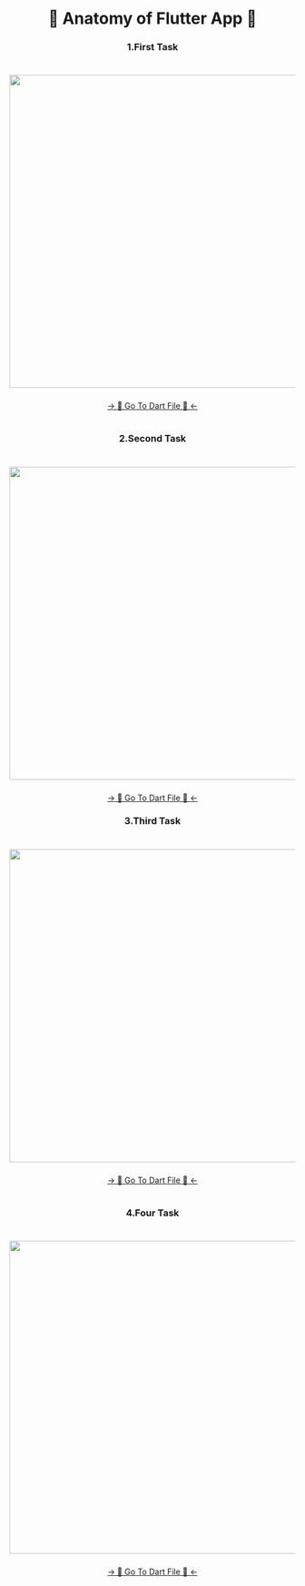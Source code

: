 <h1 align="center"> 🔸 Anatomy of Flutter App 🔸 </h1>

<h3 align="center"> 1.First Task </h3>

###

<h1 align="left"> </h1>

###

<div align="center">
<img height="550" src="https://github.com/AnkitUmredkar/anatomy_flutter/assets/149374001/3ed38e58-ff4b-476a-a703-25a455f996e8"  />
</div>

###

<div align="center">
<a href="https://github.com/AnkitUmredkar/anatomy_flutter/blob/main/lib/main.dart">-> 📂 Go To Dart File 📂 <-</a>
</div>

###

<h1 align="left"> </h1>

###


<h3 align="center"> 2.Second Task </h3>

###

<h1 align="left"> </h1>

###

<div align="center">
<img height="550" src="https://github.com/AnkitUmredkar/anatomy_flutter/assets/149374001/203dc4a4-8b41-4d44-a8a7-986b6074c04a"  />
</div>

###
<div align="center">
<a href="https://github.com/AnkitUmredkar/anatomy_flutter/blob/main/lib/lecture_2.dart">-> 📂 Go To Dart File 📂 <-</a>
</div>

<h3 align="center"> 3.Third Task </h3>

###

<h1 align="left"></h1>

###
<div align="center">
<img height="550" src="https://github.com/AnkitUmredkar/anatomy_flutter/assets/149374001/b43c5e9c-6807-4b37-b716-b1f409266c14"  />
</div>

###
<div align="center">
<a href="https://github.com/AnkitUmredkar/anatomy_flutter/blob/main/lib/lecture_3.1.dart">-> 📂 Go To Dart File 📂 <-</a>
</div>
  
###

<h1 align="left"></h1>

###

<h3 align="center"> 4.Four Task </h3>

###

<h1 align="left"></h1>

###
<div align="center">
<img height="550" src="https://github.com/AnkitUmredkar/anatomy_flutter/assets/149374001/00c7e96d-e290-49d7-840e-5b5ae51fbe89"  />
</div>

###
<div align="center">
<a href="https://github.com/AnkitUmredkar/anatomy_flutter_3/blob/master/lib/red_%26_white_logo.dart">-> 📂 Go To Dart File 📂 <-</a>
</div>
  
###


<h1 align="left"></h1>

###

